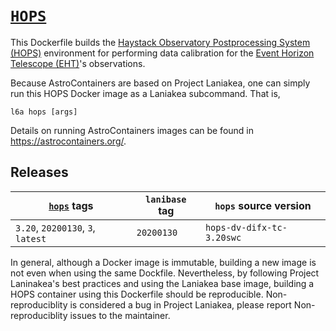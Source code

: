 # [`HOPS`][1]

This Dockerfile builds the [Haystack Observatory Postprocessing System
(HOPS)](https://www.haystack.mit.edu/tech/vlbi/hops.html) environment
for performing data calibration for the [Event Horizon Telescope
(EHT)](https://eventhorizontelescope.org/)'s observations.

Because AstroContainers are based on Project Laniakea, one can simply
run this HOPS Docker image as a Laniakea subcommand.
That is,

    l6a hops [args]

Details on running AstroContainers images can be found in
https://astrocontainers.org/.

## Releases

[`hops`][1] tags | `lanibase` tag | `hops` source version
--- | --- | ---
`3.20`, `20200130`, `3`, `latest` | `20200130` | `hops-dv-difx-tc-3.20swc`

In general, although a Docker image is immutable, building a new image
is not even when using the same Dockfile.
Nevertheless, by following Project Laninakea's best practices and
using the Laniakea base image, building a HOPS container using this
Dockerfile should be reproducible.
Non-reproduciblity is considered a bug in Project Laniakea, please
report Non-reproduciblity issues to the maintainer.

[1]: https://hub.docker.com/repository/docker/astcon/hops
